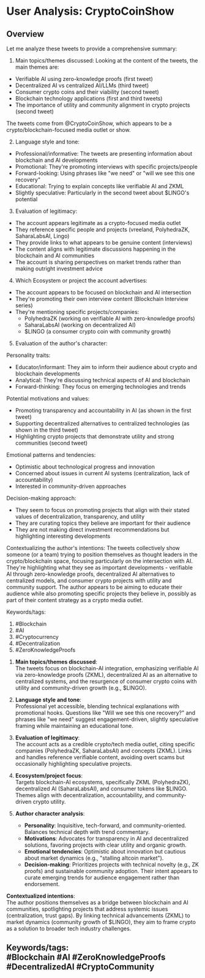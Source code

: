 # User Analysis: CryptoCoinShow

## Overview

<think>
Let me analyze these tweets to provide a comprehensive summary:

1. Main topics/themes discussed:
Looking at the content of the tweets, the main themes are:
- Verifiable AI using zero-knowledge proofs (first tweet)
- Decentralized AI vs centralized AI/LLMs (third tweet)
- Consumer crypto coins and their viability (second tweet)
- Blockchain technology applications (first and third tweets)
- The importance of utility and community alignment in crypto projects (second tweet)

The tweets come from @CryptoCoinShow, which appears to be a crypto/blockchain-focused media outlet or show.

2. Language style and tone:
- Professional/informative: The tweets are presenting information about blockchain and AI developments
- Promotional: They're promoting interviews with specific projects/people
- Forward-looking: Using phrases like "we need" or "will we see this one recovery"
- Educational: Trying to explain concepts like verifiable AI and ZKML
- Slightly speculative: Particularly in the second tweet about $LINGO's potential

3. Evaluation of legitimacy:
- The account appears legitimate as a crypto-focused media outlet
- They reference specific people and projects (vreeland, PolyhedraZK, SaharaLabsAI, Lingo)
- They provide links to what appears to be genuine content (interviews)
- The content aligns with legitimate discussions happening in the blockchain and AI communities
- The account is sharing perspectives on market trends rather than making outright investment advice

4. Which Ecosystem or project the account advertises:
- The account appears to be focused on blockchain and AI intersection
- They're promoting their own interview content (Blockchain Interview series)
- They're mentioning specific projects/companies:
  - PolyhedraZK (working on verifiable AI with zero-knowledge proofs)
  - SaharaLabsAI (working on decentralized AI)
  - $LINGO (a consumer crypto coin with community growth)

5. Evaluation of the author's character:

Personality traits:
- Educator/informant: They aim to inform their audience about crypto and blockchain developments
- Analytical: They're discussing technical aspects of AI and blockchain
- Forward-thinking: They focus on emerging technologies and trends

Potential motivations and values:
- Promoting transparency and accountability in AI (as shown in the first tweet)
- Supporting decentralized alternatives to centralized technologies (as shown in the third tweet)
- Highlighting crypto projects that demonstrate utility and strong communities (second tweet)

Emotional patterns and tendencies:
- Optimistic about technological progress and innovation
- Concerned about issues in current AI systems (centralization, lack of accountability)
- Interested in community-driven approaches

Decision-making approach:
- They seem to focus on promoting projects that align with their stated values of decentralization, transparency, and utility
- They are curating topics they believe are important for their audience
- They are not making direct investment recommendations but highlighting interesting developments

Contextualizing the author's intentions:
The tweets collectively show someone (or a team) trying to position themselves as thought leaders in the crypto/blockchain space, focusing particularly on the intersection with AI. They're highlighting what they see as important developments - verifiable AI through zero-knowledge proofs, decentralized AI alternatives to centralized models, and consumer crypto projects with utility and community support. The author appears to be aiming to educate their audience while also promoting specific projects they believe in, possibly as part of their content strategy as a crypto media outlet.

Keywords/tags:
1. #Blockchain
2. #AI
3. #Cryptocurrency
4. #Decentralization
5. #ZeroKnowledgeProofs
</think>

1. **Main topics/themes discussed**:  
   The tweets focus on blockchain-AI integration, emphasizing verifiable AI via zero-knowledge proofs (ZKML), decentralized AI as an alternative to centralized systems, and the resurgence of consumer crypto coins with utility and community-driven growth (e.g., $LINGO).

2. **Language style and tone**:  
   Professional yet accessible, blending technical explanations with promotional hooks. Questions like "Will we see this one recovery?" and phrases like "we need" suggest engagement-driven, slightly speculative framing while maintaining an educational tone.

3. **Evaluation of legitimacy**:  
   The account acts as a credible crypto/tech media outlet, citing specific companies (PolyhedraZK, SaharaLabsAI) and concepts (ZKML). Links and handles reference verifiable content, avoiding overt scams but occasionally highlighting speculative projects.

4. **Ecosystem/project focus**:  
   Targets blockchain-AI ecosystems, specifically ZKML (PolyhedraZK), decentralized AI (SaharaLabsAI), and consumer tokens like $LINGO. Themes align with decentralization, accountability, and community-driven crypto utility.

5. **Author character analysis**:  
   - **Personality**: Inquisitive, tech-forward, and community-oriented. Balances technical depth with trend commentary.  
   - **Motivations**: Advocates for transparency in AI and decentralized solutions, favoring projects with clear utility and organic growth.  
   - **Emotional tendencies**: Optimistic about innovation but cautious about market dynamics (e.g., "stalling altcoin market").  
   - **Decision-making**: Prioritizes projects with technical novelty (e.g., ZK proofs) and sustainable community adoption. Their intent appears to curate emerging trends for audience engagement rather than endorsement.

**Contextualized intentions**:  
The author positions themselves as a bridge between blockchain and AI communities, spotlighting projects that address systemic issues (centralization, trust gaps). By linking technical advancements (ZKML) to market dynamics (community growth of $LINGO), they aim to frame crypto as a solution to broader tech industry challenges.

**Keywords/tags**:  
#Blockchain #AI #ZeroKnowledgeProofs #DecentralizedAI #CryptoCommunity
---
